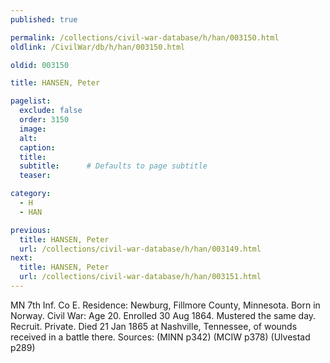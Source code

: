 ```yaml
---
published: true

permalink: /collections/civil-war-database/h/han/003150.html
oldlink: /CivilWar/db/h/han/003150.html

oldid: 003150

title: HANSEN, Peter

pagelist:
  exclude: false
  order: 3150
  image: 
  alt:
  caption:
  title:
  subtitle:      # Defaults to page subtitle
  teaser:

category: 
  - H 
  - HAN

previous:
  title: HANSEN, Peter
  url: /collections/civil-war-database/h/han/003149.html  
next:
  title: HANSEN, Peter
  url: /collections/civil-war-database/h/han/003151.html   
---
```

MN 7th Inf. Co E. Residence: Newburg, Fillmore County, Minnesota. Born in Norway. Civil War: Age 20. Enrolled 30 Aug 1864. Mustered the same day. Recruit. Private. Died 21 Jan 1865 at Nashville, Tennessee, of wounds received in a battle there. Sources: (MINN p342) (MCIW p378) (Ulvestad p289)